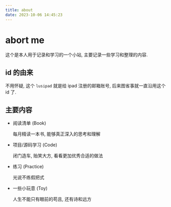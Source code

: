 ```yaml
---
title: about
date: 2023-10-06 14:45:23
---
```


# abort me

这个是本人用于记录和学习的一个小站, 主要记录一些学习和整理的内容.



## id 的由来

不用怀疑, 这个 `lusipad` 就是给 ipad 注册的邮箱账号, 后来图省事就一直沿用这个 id 了.



## 主要内容

- 阅读清单 (Book)

  每月精读一本书, 能够真正深入的思考和理解

  

- 项目/源码学习 (Code)

  闭门造车, 贻笑大方, 看看更加优秀合适的做法



- 练习 (Practice)

  光说不练假把式



- 一些小玩意 (Toy)

  人生不能只有眼前的苟且, 还有诗和远方
